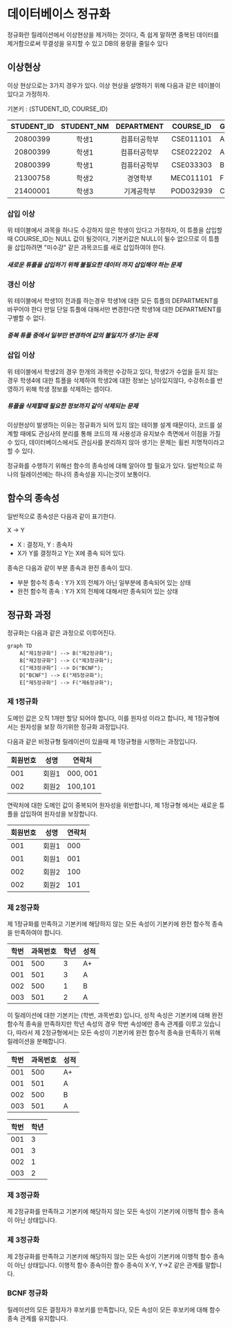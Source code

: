 # 데이터베이스 정규화

정규화란 릴레이션에서 이상현상을 제거하는 것이다, 즉 쉽게 말하면 중복된 데이터를 제거함으로써
무결성을 유지할 수 있고 DB의 용량을 줄일수 있다

## 이상현상
이상 현상으로는 3가지 경우가 있다.
이상 현상을 설명하기 위해 다음과 같은 테이블이 있다고 가정하자.

기본키 : (STUDENT_ID, COURSE_ID)

| STUDENT_ID | STUDENT_NM |  DEPARTMENT  | COURSE_ID | GRADE |
|:----------:|:----------:|:------------:|:---------:|-------|
|  20800399  |    학생1     | 컴퓨터공학부 | CSE011101 | A+    |
|  20800399  |    학생1     | 컴퓨터공학부 | CSE022202 | A     |
|  20800399  |    학생1     | 컴퓨터공학부 | CSE033303 | B+    |
|  21300758  |    학생2     |   경영학부   | MEC011101 | F     |
|  21400001  |    학생3     |  기계공학부  | POD032939 | C+    |

### 삽입 이상
위 테이블에서 과목을 하나도 수강하지 않은 학생이 있다고 가정하자, 이 튜플을 삽입할때
COURSE_ID는 NULL 값이 될것이다, 기본키값은 NULL이 될수 없으므로 이 튜플을 삽입하려면
"미수강" 같은 과목코드를 새로 삽입하여야 한다.

##### 새로운 튜플을 삽입하기 위해 불필요한 데이터 까지 삽입해야 하는 문제

### 갱신 이상
위 테이블에서 학생1이 전과를 하는경우 학생1에 대한 모든 튜플의 DEPARTMENT를 바꾸어야 한다
만일 단일 튜플에 대해서만 변경한다면 학생1에 대한 DEPARTMENT를 구별할 수 없다.

##### 중복 튜플 중에서 일부만 변경하여 값의 불일치가 생기는 문제

### 삽입 이상
위 테이블에서 학생2의 경우 한개의 과목만 수강하고 있다, 학생2가 수업을 듣지 않는 경우
학생4에 대한 튜플을 삭제하여 학생2에 대한 정보는 남아있지않다, 수강취소를 반영하기 위해
학생 정보를 삭제하는 셈이다.

##### 튜플을 삭제할때 필요한 정보까지 같이 삭제되는 문제

이상현상이 발생하는 이유는 정규화가 되어 있지 않는 테이블 설계 때문이다, 코드를 설계할 때에도
관심사의 분리를 통해 코드의 재 사용성과 유지보수 측면에서 이점을 가질수 있다, 데이터베이스에서도
관심사를 분리하지 않아 생기는 문제는 휠씬 치명적이라고 할 수 있다.

정규화를 수행하기 위해선 함수의 종속성에 대해 알아야 할 필요가 있다.
일반적으로 하나의 릴레이션에는 하나의 종속성을 지니는것이 보통이다.

## 함수의 종속성
일반적으로 종속성은 다음과 같이 표기한다.

X -> Y
* X : 결정자, Y : 종속자
* X가 Y를 결정하고 Y는 X에 종속 되어 있다.

종속은 다음과 같이 부분 종속과 완전 종속이 있다.
* 부분 함수적 종속 : Y가 X의 전체가 아닌 일부분에 종속되어 있는 상태
* 완전 함수적 종속 : Y가 X의 전체에 대해서만 종속되어 있는 상태


## 정규화 과정
정규화는 다음과 같은 과정으로 이루어진다.
```mermaid
graph TD
    A["제1정규화"] --> B("제2정규화");
    B["제2정규화"] --> C("제3정규화");
    C["제3정규화"] --> D("BCNF");
    D["BCNF"] --> E("제5정규화");
    E["제5정규화"] --> F("제6정규화");
```

### 제 1정규화
도메인 값은 오직 1개만 할당 되어야 합니다, 이를 원자성 이라고 합니다, 제 1정규형에서는 
원자성을 보장 하기위한 정규화 과정입니다.

다음과 같은 비정규형 릴레이션이 있을때 제 1정규형을 시행하는 과정입니다.

| 회원번호 | 성명  | 연락처   |
|----------|-------|----------|
| 001      | 회원1 | 000, 001 |
| 002      | 회원2 | 100,101  |

연락처에 대한 도메인 값이 중복되어 원자성을 위반합니다, 제 1정규형 에서는 새로운 튜플을 삽입하여
원자성을 보장합니다.

| 회원번호 | 성명  | 연락처 |
|----------|-------|--------|
| 001      | 회원1 | 000    |
| 001      | 회원1 | 001    |
| 002      | 회원2 | 100    |
| 002      | 회원2 | 101    |

### 제 2정규화
제 1정규화를 만족하고 기본키에 해당하지 않는 모든 속성이 기본키에 완전 함수적 종속을 만족하여야 합니다.


| 학번 | 과목번호 | 학년 | 성적 |
|------|----------|------|------|
| 001  | 500      | 3    | A+   |
| 001  | 501      | 3    | A    |
| 002  | 500      | 1    | B    |
| 003  | 501      | 2    | A    |

이 릴레이션에 대한 기본키는 (학번, 과목번호) 입니다, 성적 속성은 기본키에 대해 완전 함수적 종속을
만족하지만 학년 속성의 경우 학번 속성에만 종속 관계를 이루고 있습니다, 따라서 제 2정규형에서는
모든 속성이 기본키에 완전 함수적 종속을 만족하기 위해 릴레이션을 분해합니다.

| 학번 | 과목번호 | 성적 |
|------|----------|------|
| 001  | 500      | A+   |
| 001  | 501      | A    |
| 002  | 500      | B    |
| 003  | 501      | A    |

| 학번 | 학년 |
|------|------|
| 001  | 3    | 
| 001  | 3    |
| 002  | 1    |
| 003  | 2    |

### 제 3정규화
제 2정규화를 만족하고 기본키에 해당하지 않는 모든 속성이 기본키에 이행적 함수 종속이 아닌 상태입니다.

### 제 3정규화
제 2정규화를 만족하고 기본키에 해당하지 않는 모든 속성이 기본키에 이행적 함수 종속이 아닌 상태입니다.
이행적 함수 종속이란 함수 종속이 X-Y, Y->Z 같은 관계를 말합니다.

### BCNF 정규화
릴레이션의 모든 결정자가 후보키를 만족합니다, 모든 속성이 모든 후보키에 대해 함수 종속 관계를 유지합니다.

